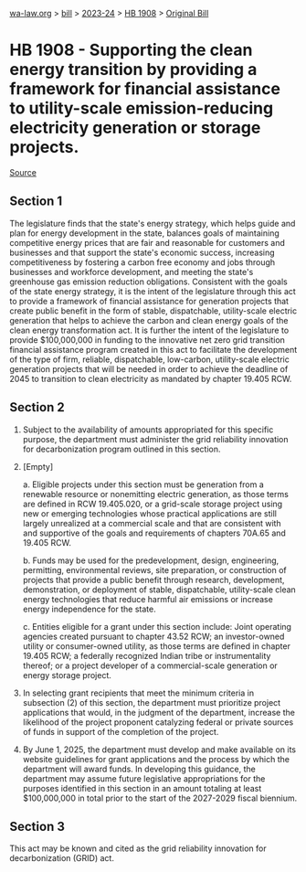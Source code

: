 [wa-law.org](/) > [bill](/bill/) > [2023-24](/bill/2023-24/) > [HB 1908](/bill/2023-24/hb/1908/) > [Original Bill](/bill/2023-24/hb/1908/1/)

# HB 1908 - Supporting the clean energy transition by providing a framework for financial assistance to utility-scale emission-reducing electricity generation or storage projects.

[Source](http://lawfilesext.leg.wa.gov/biennium/2023-24/Pdf/Bills/House%20Bills/1908.pdf)

## Section 1
The legislature finds that the state's energy strategy, which helps guide and plan for energy development in the state, balances goals of maintaining competitive energy prices that are fair and reasonable for customers and businesses and that support the state's economic success, increasing competitiveness by fostering a carbon free economy and jobs through businesses and workforce development, and meeting the state's greenhouse gas emission reduction obligations. Consistent with the goals of the state energy strategy, it is the intent of the legislature through this act to provide a framework of financial assistance for generation projects that create public benefit in the form of stable, dispatchable, utility-scale electric generation that helps to achieve the carbon and clean energy goals of the clean energy transformation act. It is further the intent of the legislature to provide $100,000,000 in funding to the innovative net zero grid transition financial assistance program created in this act to facilitate the development of the type of firm, reliable, dispatchable, low-carbon, utility-scale electric generation projects that will be needed in order to achieve the deadline of 2045 to transition to clean electricity as mandated by chapter 19.405 RCW.

## Section 2
1. Subject to the availability of amounts appropriated for this specific purpose, the department must administer the grid reliability innovation for decarbonization program outlined in this section.

2. [Empty]

    a. Eligible projects under this section must be generation from a renewable resource or nonemitting electric generation, as those terms are defined in RCW 19.405.020, or a grid-scale storage project using new or emerging technologies whose practical applications are still largely unrealized at a commercial scale and that are consistent with and supportive of the goals and requirements of chapters 70A.65 and 19.405 RCW.

    b. Funds may be used for the predevelopment, design, engineering, permitting, environmental reviews, site preparation, or construction of projects that provide a public benefit through research, development, demonstration, or deployment of stable, dispatchable, utility-scale clean energy technologies that reduce harmful air emissions or increase energy independence for the state.

    c. Entities eligible for a grant under this section include: Joint operating agencies created pursuant to chapter 43.52 RCW; an investor-owned utility or consumer-owned utility, as those terms are defined in chapter 19.405 RCW; a federally recognized Indian tribe or instrumentality thereof; or a project developer of a commercial-scale generation or energy storage project.

3. In selecting grant recipients that meet the minimum criteria in subsection (2) of this section, the department must prioritize project applications that would, in the judgment of the department, increase the likelihood of the project proponent catalyzing federal or private sources of funds in support of the completion of the project.

4. By June 1, 2025, the department must develop and make available on its website guidelines for grant applications and the process by which the department will award funds. In developing this guidance, the department may assume future legislative appropriations for the purposes identified in this section in an amount totaling at least $100,000,000 in total prior to the start of the 2027-2029 fiscal biennium.

## Section 3
This act may be known and cited as the grid reliability innovation for decarbonization (GRID) act.
